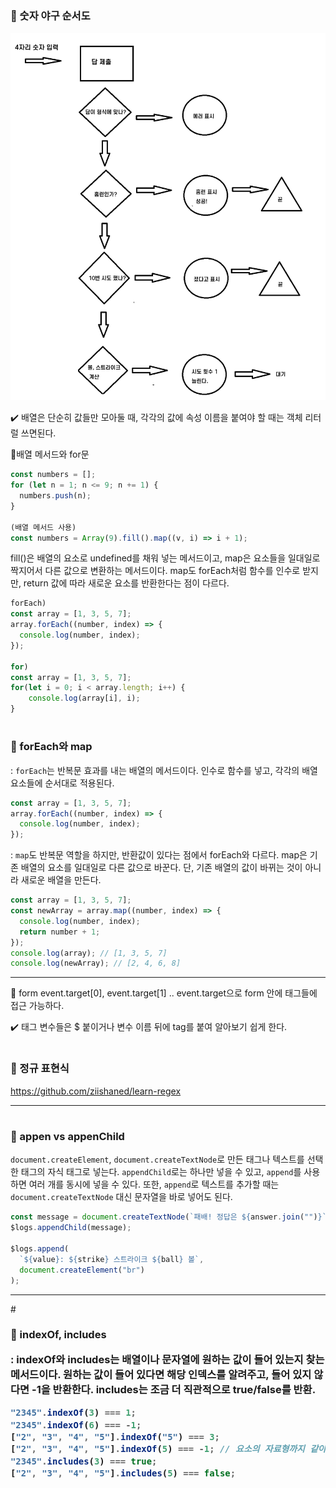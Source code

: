 # <h3> 🔗 숫자 야구 순서도

![Alt text](image.png)

✔️ 배열은 단순히 값들만 모아둘 때, 각각의 값에 속성 이름을 붙여야 할 때는 객체 리터럴 쓰면된다.

🔻배열 메서드와 for문

```javascript
const numbers = [];
for (let n = 1; n <= 9; n += 1) {
  numbers.push(n);
}

(배열 메서드 사용)
const numbers = Array(9).fill().map((v, i) => i + 1);

```

fill()은 배열의 요소로 undefined를 채워 넣는 메서드이고, map은 요소들을 일대일로 짝지어서 다른 값으로 변환하는 메서드이다.
map도 forEach처럼 함수를 인수로 받지만, return 값에 따라 새로운 요소를 반환한다는 점이 다르다.

```javascript
forEach)
const array = [1, 3, 5, 7];
array.forEach((number, index) => {
  console.log(number, index);
});

for)
const array = [1, 3, 5, 7];
for(let i = 0; i < array.length; i++) {
    console.log(array[i], i);
}
```

# <h3> 🔗 forEach와 map

: `forEach`는 반복문 효과를 내는 배열의 메서드이다. 인수로 함수를 넣고, 각각의 배열 요소들에 순서대로 적용된다.

```javascript
const array = [1, 3, 5, 7];
array.forEach((number, index) => {
  console.log(number, index);
});
```

: `map`도 반복문 역할을 하지만, 반환값이 있다는 점에서 forEach와 다르다. map은 기존 배열의 요소를 일대일로 다른 값으로 바꾼다. 단, 기존 배열의 값이 바뀌는 것이 아니라 새로운 배열을 만든다.

```javascript
const array = [1, 3, 5, 7];
const newArray = array.map((number, index) => {
  console.log(number, index);
  return number + 1;
});
console.log(array); // [1, 3, 5, 7]
console.log(newArray); // [2, 4, 6, 8]
```

<hr />

🔗 form
event.target[0], event.target[1] ..
event.target으로 form 안에 태그들에 접근 가능하다.

✔️ 태그 변수들은 $ 붙이거나 변수 이름 뒤에 tag를 붙여 알아보기 쉽게 한다.

# <h3> 🔗 정규 표현식

https://github.com/ziishaned/learn-regex

<hr />

# <h3> 🔗 appen vs appenChild

`document.createElement`, `document.createTextNode`로 만든 태그나 텍스트를 선택한 태그의 자식 태그로 넣는다. `appendChild`로는 하나만 넣을 수 있고, `append`를 사용하면 여러 개를 동시에 넣을 수 있다. 또한, `append`로 텍스트를 추가할 때는 `document.createTextNode` 대신 문자열을 바로 넣어도 된다.

```javascript
const message = document.createTextNode(`패배! 정답은 ${answer.join("")}`);
$logs.appendChild(message);

$logs.append(
  `${value}: ${strike} 스트라이크 ${ball} 볼`,
  document.createElement("br")
);
```

<hr />
# <h3> 🔗 indexOf, includes

: indexOf와 includes는 배열이나 문자열에 원하는 값이 들어 있는지 찾는 메서드이다.
원하는 값이 들어 있다면 해당 인덱스를 알려주고, 들어 있지 않다면 -1을 반환한다.
includes는 조금 더 직관적으로 true/false를 반환.

```javascript
"2345".indexOf(3) === 1;
"2345".indexOf(6) === -1;
["2", "3", "4", "5"].indexOf("5") === 3;
["2", "3", "4", "5"].indexOf(5) === -1; // 요소의 자료형까지 같아야 함
"2345".includes(3) === true;
["2", "3", "4", "5"].includes(5) === false;
```
